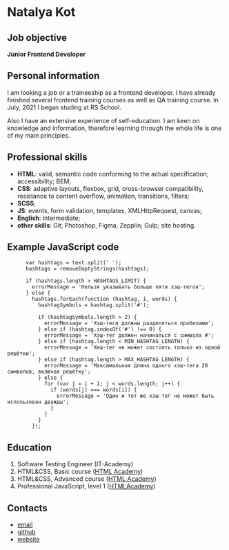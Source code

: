 # Natalya Kot

## Job objective

**Junior Frontend Developer**

## Personal information

I am looking a job or a traineeship as a frontend developer. I have already finished several frontend training courses as well as QA training course. In July, 2021 I began studing at RS School.

Also I have an extensive experience of self-education. I am keen on knowledge and information, therefore learning through the whole life is one of my main principles.

## Professional skills

- **HTML**: valid, semantic code conforming to the actual specification; accessibility; BEM;
- **CSS**: adaptive layouts, flexbox, grid, cross-browser compatibility, resistance to content overflow, animation, transitions, filters;
- **SCSS**;
- **JS**: events, form validation, templates, XMLHttpRequest, canvas;
- **English**: Intermediate;
- **other skills**: Git; Photoshop, Figma, Zepplin; Gulp; site hosting.

## Example JavaScript code

```if (text) {
      var hashtags = text.split(' ');
      hashtags = removeEmptyStrings(hashtags);

      if (hashtags.length > HASHTAGS_LIMIT) {
        errorMessage = 'Нельзя указывать больше пяти хэш-тегов';
      } else {
        hashtags.forEach(function (hashtag, i, words) {
          hashtagSymbols = hashtag.split('#');

          if (hashtagSymbols.length > 2) {
            errorMessage = 'Хэш-теги должны разделяться пробелами';
          } else if (hashtag.indexOf('#') !== 0) {
            errorMessage = 'Хэш-тег должен начинаться с символа #';
          } else if (hashtag.length < MIN_HASHTAG_LENGTH) {
            errorMessage = 'Хеш-тег не может состоять только из одной решётки';
          } else if (hashtag.length > MAX_HASHTAG_LENGTH) {
            errorMessage = 'Максимальная длина одного хэш-тега 20 символов, включая решётку';
          } else {
            for (var j = i + 1; j < words.length; j++) {
              if (words[j] === words[i]) {
                errorMessage = 'Один и тот же хэш-тег не может быть использован дважды';
              }
            }
          }
        });
```

## Education

1. Software Testing Engineer (IT-Academy)
2. HTML&CSS, Basic course ([HTML Academy](https://assets.htmlacademy.ru/certificates/intensive/26/209725.pdf?1475905684))
3. HTML&CSS, Advanced course ([HTML Academy](https://assets.htmlacademy.ru/certificates/intensive/47/209725.pdf?1509273486))
4. Professional JavaScript, level 1 ([HTMLAcademy](https://assets.htmlacademy.ru/certificates/intensive/121/209725.pdf?1575480068))

## Contacts

- [email](natalyavaskot@gmail.com)
- [github](https://github.com/petitechatte)
- [website](http://htmlkot.ru)
